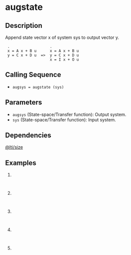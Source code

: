 # augstate

## Description
Append state vector x of system sys to output vector y.
```
 .                  .
 x = A x + B u      x = A x + B u
 y = C x + D u  =>  y = C x + D u
                    x = I x + O u
```                 
## Calling Sequence
- `augsys = augstate (sys)`

## Parameters
- `augsys` (State-space/Transfer function): Output system.
- `sys` (State-space/Transfer function): Input system.

## Dependencies
[@lti/size](https://github.com/akash-sankar/CSToolboxFunctions/tree/main/%40lti%20size)

## Examples
1.
```
```

```
```

2.
```
```

```
```

3.
```
```

```
```

4.
```
```

```
```

5.
```
```

```
```
